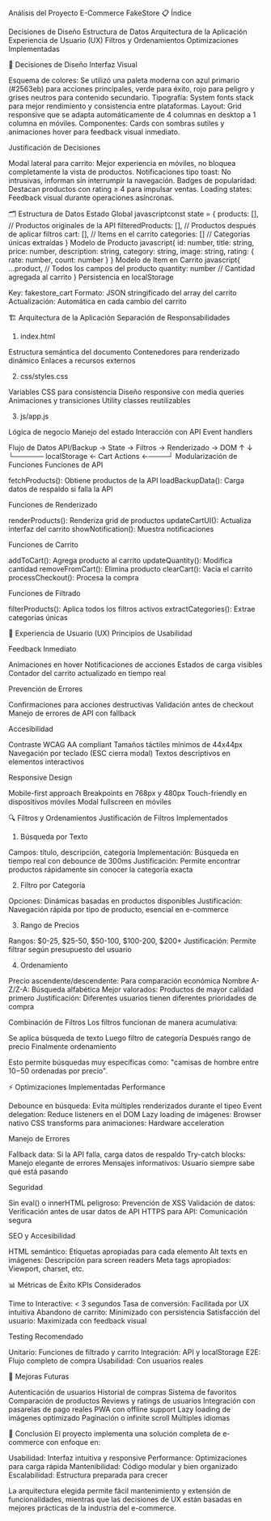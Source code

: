 Análisis del Proyecto E-Commerce FakeStore
📋 Índice

Decisiones de Diseño
Estructura de Datos
Arquitectura de la Aplicación
Experiencia de Usuario (UX)
Filtros y Ordenamientos
Optimizaciones Implementadas


🎨 Decisiones de Diseño
Interfaz Visual

Esquema de colores: Se utilizó una paleta moderna con azul primario (#2563eb) para acciones principales, verde para éxito, rojo para peligro y grises neutros para contenido secundario.
Tipografía: System fonts stack para mejor rendimiento y consistencia entre plataformas.
Layout: Grid responsive que se adapta automáticamente de 4 columnas en desktop a 1 columna en móviles.
Componentes: Cards con sombras sutiles y animaciones hover para feedback visual inmediato.

Justificación de Decisiones

Modal lateral para carrito: Mejor experiencia en móviles, no bloquea completamente la vista de productos.
Notificaciones tipo toast: No intrusivas, informan sin interrumpir la navegación.
Badges de popularidad: Destacan productos con rating ≥ 4 para impulsar ventas.
Loading states: Feedback visual durante operaciones asíncronas.


🗂️ Estructura de Datos
Estado Global
javascriptconst state = {
    products: [],        // Productos originales de la API
    filteredProducts: [], // Productos después de aplicar filtros
    cart: [],            // Items en el carrito
    categories: []       // Categorías únicas extraídas
}
Modelo de Producto
javascript{
    id: number,
    title: string,
    price: number,
    description: string,
    category: string,
    image: string,
    rating: {
        rate: number,
        count: number
    }
}
Modelo de Item en Carrito
javascript{
    ...product,      // Todos los campos del producto
    quantity: number // Cantidad agregada al carrito
}
Persistencia en localStorage

Key: fakestore_cart
Formato: JSON stringificado del array del carrito
Actualización: Automática en cada cambio del carrito


🏗️ Arquitectura de la Aplicación
Separación de Responsabilidades
1. index.html

Estructura semántica del documento
Contenedores para renderizado dinámico
Enlaces a recursos externos

2. css/styles.css

Variables CSS para consistencia
Diseño responsive con media queries
Animaciones y transiciones
Utility classes reutilizables

3. js/app.js

Lógica de negocio
Manejo del estado
Interacción con API
Event handlers

Flujo de Datos
API/Backup → State → Filtros → Renderizado → DOM
     ↑                                         ↓
     └────── localStorage ← Cart Actions ←────┘
Modularización de Funciones
Funciones de API

fetchProducts(): Obtiene productos de la API
loadBackupData(): Carga datos de respaldo si falla la API

Funciones de Renderizado

renderProducts(): Renderiza grid de productos
updateCartUI(): Actualiza interfaz del carrito
showNotification(): Muestra notificaciones

Funciones de Carrito

addToCart(): Agrega producto al carrito
updateQuantity(): Modifica cantidad
removeFromCart(): Elimina producto
clearCart(): Vacía el carrito
processCheckout(): Procesa la compra

Funciones de Filtrado

filterProducts(): Aplica todos los filtros activos
extractCategories(): Extrae categorías únicas


👥 Experiencia de Usuario (UX)
Principios de Usabilidad

Feedback Inmediato

Animaciones en hover
Notificaciones de acciones
Estados de carga visibles
Contador del carrito actualizado en tiempo real


Prevención de Errores

Confirmaciones para acciones destructivas
Validación antes de checkout
Manejo de errores de API con fallback


Accesibilidad

Contraste WCAG AA compliant
Tamaños táctiles mínimos de 44x44px
Navegación por teclado (ESC cierra modal)
Textos descriptivos en elementos interactivos


Responsive Design

Mobile-first approach
Breakpoints en 768px y 480px
Touch-friendly en dispositivos móviles
Modal fullscreen en móviles




🔍 Filtros y Ordenamientos
Justificación de Filtros Implementados
1. Búsqueda por Texto

Campos: título, descripción, categoría
Implementación: Búsqueda en tiempo real con debounce de 300ms
Justificación: Permite encontrar productos rápidamente sin conocer la categoría exacta

2. Filtro por Categoría

Opciones: Dinámicas basadas en productos disponibles
Justificación: Navegación rápida por tipo de producto, esencial en e-commerce

3. Rango de Precios

Rangos: $0-25, $25-50, $50-100, $100-200, $200+
Justificación: Permite filtrar según presupuesto del usuario

4. Ordenamiento

Precio ascendente/descendente: Para comparación económica
Nombre A-Z/Z-A: Búsqueda alfabética
Mejor valorados: Productos de mayor calidad primero
Justificación: Diferentes usuarios tienen diferentes prioridades de compra

Combinación de Filtros
Los filtros funcionan de manera acumulativa:

Se aplica búsqueda de texto
Luego filtro de categoría
Después rango de precio
Finalmente ordenamiento

Esto permite búsquedas muy específicas como: "camisas de hombre entre $10-$50 ordenadas por precio".

⚡ Optimizaciones Implementadas
Performance

Debounce en búsqueda: Evita múltiples renderizados durante el tipeo
Event delegation: Reduce listeners en el DOM
Lazy loading de imágenes: Browser nativo
CSS transforms para animaciones: Hardware acceleration

Manejo de Errores

Fallback data: Si la API falla, carga datos de respaldo
Try-catch blocks: Manejo elegante de errores
Mensajes informativos: Usuario siempre sabe qué está pasando

Seguridad

Sin eval() o innerHTML peligroso: Prevención de XSS
Validación de datos: Verificación antes de usar datos de API
HTTPS para API: Comunicación segura

SEO y Accesibilidad

HTML semántico: Etiquetas apropiadas para cada elemento
Alt texts en imágenes: Descripción para screen readers
Meta tags apropiados: Viewport, charset, etc.


📊 Métricas de Éxito
KPIs Considerados

Time to Interactive: < 3 segundos
Tasa de conversión: Facilitada por UX intuitiva
Abandono de carrito: Minimizado con persistencia
Satisfacción del usuario: Maximizada con feedback visual

Testing Recomendado

Unitario: Funciones de filtrado y carrito
Integración: API y localStorage
E2E: Flujo completo de compra
Usabilidad: Con usuarios reales


🚀 Mejoras Futuras

Autenticación de usuarios
Historial de compras
Sistema de favoritos
Comparación de productos
Reviews y ratings de usuarios
Integración con pasarelas de pago reales
PWA con offline support
Lazy loading de imágenes optimizado
Paginación o infinite scroll
Múltiples idiomas


📝 Conclusión
El proyecto implementa una solución completa de e-commerce con enfoque en:

Usabilidad: Interfaz intuitiva y responsive
Performance: Optimizaciones para carga rápida
Mantenibilidad: Código modular y bien organizado
Escalabilidad: Estructura preparada para crecer

La arquitectura elegida permite fácil mantenimiento y extensión de funcionalidades, mientras que las decisiones de UX están basadas en mejores prácticas de la industria del e-commerce.
